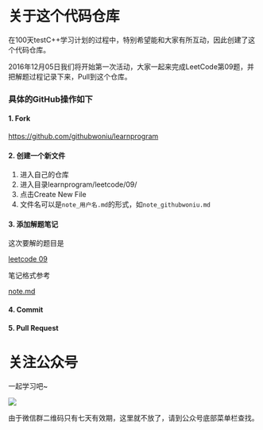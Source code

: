 # 关于这个代码仓库

在100天testC++学习计划的过程中，特别希望能和大家有所互动，因此创建了这个代码仓库。

2016年12月05日我们将开始第一次活动，大家一起来完成LeetCode第09题，并把解题过程记录下来，Pull到这个仓库。

### 具体的GitHub操作如下

#### 1. Fork

https://github.com/githubwoniu/learnprogram

#### 2. 创建一个新文件

1. 进入自己的仓库  
2. 进入目录learnprogram/leetcode/09/
3. 点击Create New File
4. 文件名可以是`note_用户名.md`的形式，如`note_githubwoniu.md`

#### 3. 添加解题笔记

这次要解的题目是

[leetcode 09](https://leetcode.com/problems/palindrome-number/)

笔记格式参考 

[note.md](https://github.com/githubwoniu/learnprogram/blob/master/leetcode/09/note.md)

#### 4. Commit

#### 5. Pull Request

# 关注公众号

一起学习吧~

![](https://github.com/githubwoniu/learnprogram/blob/master/image/erweima.png)

由于微信群二维码只有七天有效期，这里就不放了，请到公众号底部菜单栏查找。
